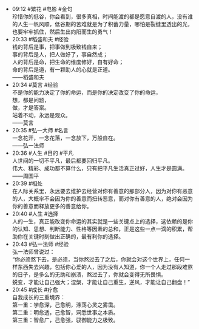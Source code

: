 
- 09:12 #繁花 #电影 #金句<br>珍惜你的低谷，你会看到，很多真相，时间能渡的都是愿意自渡的人，没有谁的人生一帆风顺，低谷期的苦难就是为了积蓄力量，哪怕是裂缝里透出的光，也要牢牢抓住，然后生出向阳而生的勇气！
- 20:33 #稻盛和夫 #经验<br>钱的背后是事，把事做到极致钱自来；<br>事的背后是人，把人做好了，事自然成；<br>人的背后是命，把生命的维度修好，自有好命；<br>命的背后是道，有一颗助人的心就是正道。<br>——稻盛和夫
- 20:34 #莫言 #经验<br>不是你的能力决定了你的命运，而是你的决定改变了你的命运，<br>想，都是问题，<br>做，才是答案。<br>站着不动，永远是观众。<br>——莫言
- 20:35 #弘一大师 #名言<br>一念花开，一念花落，一念放下，万般自在。<br>——弘一法师
- 20:36 #人生 #目的 #平凡 <br>人世间的一切不平凡，最后都要回归平凡。<br>伟大、精彩、成功都不算什么，只有把平凡生活真正过好，人生才是圆满。<br>——周国平
- 20:39 #相处<br>在人际关系里，永远要去维护去经营对你有善意的那部分人，因为对你有恶意的人，大概率不会因为你的善意而扭转恶意，而对你有善意的人，绝对会因为你的善意而释放更多的善意给你。
- 20:40 #人生 #选择<br>人的一生，真正能改变你命运的其实就是一些关键点上的选择，这依赖的是你的认知、思想、判断能力、性格等因素的总和，正是这些一点一滴的积累，帮助你在关键时刻做出正确的，最有利你的选择。
- 20:43 #弘一法师 #经验<br>弘一法师曾说过：<br>“你必须熬下去，是必须，当你熬过去了之后，你就会对这个世界上，任何一样东西失去兴趣，包括你心爱的人，因为没有人知道，你一个人走过那段难熬的日子，是多么的无助和崩溃，熬过去了，你就会变得无所畏惧。<br>蜕变，才能让自己强大；涅槃，才能让自己重生，逆风，才能让自己翻盘！”
- 20:45 #成长 #疗愈 <br>自我成长的三重境界：<br>第一重：学愈深，己愈明，涤荡心灵之雾霭。<br>第二重：明愈透，己愈智，洞悉世事之本质。<br>第三重：智愈广，己愈强，驭御能力之极致。
